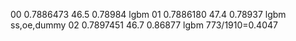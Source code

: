00  0.7886473   46.5    0.78984 lgbm
01  0.7886180   47.4    0.78937 lgbm ss,oe,dummy
02  0.7897451   46.7    0.86877 lgbm  773/1910=0.4047
